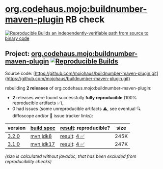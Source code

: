[org.codehaus.mojo:buildnumber-maven-plugin](https://central.sonatype.com/artifact/org.codehaus.mojo/buildnumber-maven-plugin/versions) RB check
=======

[![Reproducible Builds](https://reproducible-builds.org/images/logos/rb.svg) an independently-verifiable path from source to binary code](https://reproducible-builds.org/)

## Project: [org.codehaus.mojo:buildnumber-maven-plugin](https://central.sonatype.com/artifact/org.codehaus.mojo/buildnumber-maven-plugin/versions) [![Reproducible Builds](https://img.shields.io/endpoint?url=https://raw.githubusercontent.com/jvm-repo-rebuild/reproducible-central/master/content/org/codehaus/mojo/buildnumber-maven-plugin/badge.json)](https://github.com/jvm-repo-rebuild/reproducible-central/blob/master/content/org/codehaus/mojo/buildnumber-maven-plugin/README.md)

Source code: [https://github.com/mojohaus/buildnumber-maven-plugin.git](https://github.com/mojohaus/buildnumber-maven-plugin.git)

rebuilding **2 releases** of org.codehaus.mojo:buildnumber-maven-plugin:
- **2** releases were found successfully **fully reproducible** (100% reproducible artifacts :white_check_mark:),
- 0 had issues (some unreproducible artifacts :warning:, see eventual :mag: diffoscope and/or :memo: issue tracker links):

| version | [build spec](/BUILDSPEC.md) | [result](https://reproducible-builds.org/docs/jvm/): reproducible? | size |
| -- | --------- | ------ | -- |
| [3.2.0](https://central.sonatype.com/artifact/org.codehaus.mojo/buildnumber-maven-plugin/3.2.0/pom) | [mvn jdk8](buildnumber-maven-plugin-3.2.0.buildspec) | [result](buildnumber-maven-plugin-3.2.0.buildinfo): [4 :white_check_mark: ](buildnumber-maven-plugin-3.2.0.buildcompare) | 245K |
| [3.1.0](https://central.sonatype.com/artifact/org.codehaus.mojo/buildnumber-maven-plugin/3.1.0/pom) | [mvn jdk17](buildnumber-maven-plugin-3.1.0.buildspec) | [result](buildnumber-maven-plugin-3.1.0.buildinfo): [4 :white_check_mark: ](buildnumber-maven-plugin-3.1.0.buildcompare) | 247K |

<i>(size is calculated without javadoc, that has been excluded from reproducibility checks)</i>
